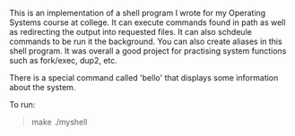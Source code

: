 This is an implementation of a shell program I wrote for my Operating Systems course at college. It can execute commands found in path as well as redirecting the output into requested files. It can also schdeule commands to be run it the background. You can also create aliases in this shell program. It was overall a good project for practising system functions such as fork/exec, dup2, etc.

There is a special command called 'bello' that displays some information about the system.

To run:
> make
> ./myshell